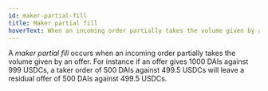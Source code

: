```yaml
---
id: maker-partial-fill
title: Maker partial fill
hoverText: When an incoming order partially takes the volume given by an offer.
---
```


A _maker partial fill_ occurs when an incoming order partially takes the volume given by an offer. For instance if an offer gives 1000 DAIs against 999 USDCs, a taker order of 500 DAIs against 499.5 USDCs will leave a residual offer of 500 DAIs against 499.5 USDCs.